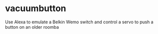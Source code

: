 # vacuumbutton
Use Alexa to emulate a Belkin Wemo switch and control a servo to push a button on an older roomba
